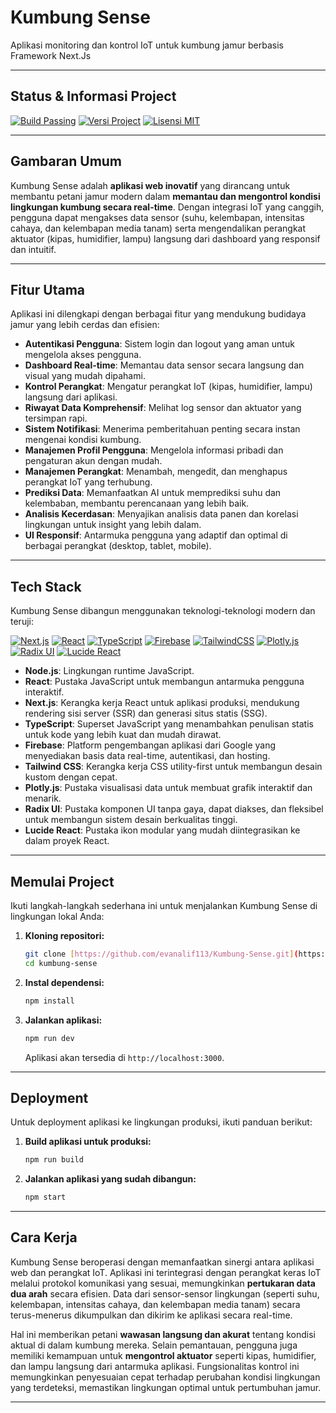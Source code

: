 # Kumbung Sense

Aplikasi monitoring dan kontrol IoT untuk kumbung jamur berbasis Framework Next.Js

---

## Status & Informasi Project

[![Build Passing](https://img.shields.io/badge/Build-Passing-brightgreen?style=flat&logo=github)](https://github.com/evanalif113/Kumbung-Sense/actions)
[![Versi Project](https://img.shields.io/badge/Version-3.1.0-blue.svg?style=flat)](https://github.com/evanalif113/Kumbung-Sense)
[![Lisensi MIT](https://img.shields.io/badge/License-MIT-blue.svg?style=flat)](https://opensource.org/licenses/MIT)

---

## Gambaran Umum

Kumbung Sense adalah **aplikasi web inovatif** yang dirancang untuk membantu petani jamur modern dalam **memantau dan mengontrol kondisi lingkungan kumbung secara real-time**. Dengan integrasi IoT yang canggih, pengguna dapat mengakses data sensor (suhu, kelembapan, intensitas cahaya, dan kelembapan media tanam) serta mengendalikan perangkat aktuator (kipas, humidifier, lampu) langsung dari dashboard yang responsif dan intuitif.

---

## Fitur Utama

Aplikasi ini dilengkapi dengan berbagai fitur yang mendukung budidaya jamur yang lebih cerdas dan efisien:

* **Autentikasi Pengguna**: Sistem login dan logout yang aman untuk mengelola akses pengguna.
* **Dashboard Real-time**: Memantau data sensor secara langsung dan visual yang mudah dipahami.
* **Kontrol Perangkat**: Mengatur perangkat IoT (kipas, humidifier, lampu) langsung dari aplikasi.
* **Riwayat Data Komprehensif**: Melihat log sensor dan aktuator yang tersimpan rapi.
* **Sistem Notifikasi**: Menerima pemberitahuan penting secara instan mengenai kondisi kumbung.
* **Manajemen Profil Pengguna**: Mengelola informasi pribadi dan pengaturan akun dengan mudah.
* **Manajemen Perangkat**: Menambah, mengedit, dan menghapus perangkat IoT yang terhubung.
* **Prediksi Data**: Memanfaatkan AI untuk memprediksi suhu dan kelembaban, membantu perencanaan yang lebih baik.
* **Analisis Kecerdasan**: Menyajikan analisis data panen dan korelasi lingkungan untuk insight yang lebih dalam.
* **UI Responsif**: Antarmuka pengguna yang adaptif dan optimal di berbagai perangkat (desktop, tablet, mobile).

---

## Tech Stack

Kumbung Sense dibangun menggunakan teknologi-teknologi modern dan teruji:

[![Next.js](https://img.shields.io/badge/Next.js-000000?style=for-the-badge&logo=next.js&logoColor=white)](https://nextjs.org/)
[![React](https://img.shields.io/badge/React-61DAFB?style=for-the-badge&logo=react&logoColor=white)](https://reactjs.org/)
[![TypeScript](https://img.shields.io/badge/TypeScript-3178C6?style=for-the-badge&logo=typescript&logoColor=white)](https://www.typescriptlang.org/)
[![Firebase](https://img.shields.io/badge/Firebase-FFCA28?style=for-the-badge&logo=Firebase&logoColor=black)](https://firebase.google.com)
[![TailwindCSS](https://img.shields.io/badge/Tailwind_CSS-06B6D4?style=for-the-badge&logo=tailwindcss&logoColor=white)](https://tailwindcss.com/)
[![Plotly.js](https://img.shields.io/badge/Plotly.js-21C18D?style=for-the-badge&logo=plotly&logoColor=white)](https://plotly.com/javascript/)
[![Radix UI](https://img.shields.io/badge/Radix_UI-161618?style=for-the-badge&logo=radix-ui&logoColor=white)](https://www.radix-ui.com/)
[![Lucide React](https://img.shields.io/badge/Lucide_React-2D3748?style=for-the-badge&logo=lucide&logoColor=white)](https://lucide.dev/guide/packages/lucide-react)

* **Node.js**: Lingkungan runtime JavaScript.
* **React**: Pustaka JavaScript untuk membangun antarmuka pengguna interaktif.
* **Next.js**: Kerangka kerja React untuk aplikasi produksi, mendukung rendering sisi server (SSR) dan generasi situs statis (SSG).
* **TypeScript**: Superset JavaScript yang menambahkan penulisan statis untuk kode yang lebih kuat dan mudah dirawat.
* **Firebase**: Platform pengembangan aplikasi dari Google yang menyediakan basis data real-time, autentikasi, dan hosting.
* **Tailwind CSS**: Kerangka kerja CSS utility-first untuk membangun desain kustom dengan cepat.
* **Plotly.js**: Pustaka visualisasi data untuk membuat grafik interaktif dan menarik.
* **Radix UI**: Pustaka komponen UI tanpa gaya, dapat diakses, dan fleksibel untuk membangun sistem desain berkualitas tinggi.
* **Lucide React**: Pustaka ikon modular yang mudah diintegrasikan ke dalam proyek React.

---

## Memulai Project

Ikuti langkah-langkah sederhana ini untuk menjalankan Kumbung Sense di lingkungan lokal Anda:

1.  **Kloning repositori:**
    ```bash
    git clone [https://github.com/evanalif113/Kumbung-Sense.git](https://github.com/evanalif113/Kumbung-Sense.git)
    cd kumbung-sense
    ```
2.  **Instal dependensi:**
    ```bash
    npm install
    ```
3.  **Jalankan aplikasi:**
    ```bash
    npm run dev
    ```
    Aplikasi akan tersedia di `http://localhost:3000`.

---

## Deployment

Untuk deployment aplikasi ke lingkungan produksi, ikuti panduan berikut:

1.  **Build aplikasi untuk produksi:**
    ```bash
    npm run build
    ```
2.  **Jalankan aplikasi yang sudah dibangun:**
    ```bash
    npm start
    ```

---

## Cara Kerja

Kumbung Sense beroperasi dengan memanfaatkan sinergi antara aplikasi web dan perangkat IoT. Aplikasi ini terintegrasi dengan perangkat keras IoT melalui protokol komunikasi yang sesuai, memungkinkan **pertukaran data dua arah** secara efisien. Data dari sensor-sensor lingkungan (seperti suhu, kelembapan, intensitas cahaya, dan kelembapan media tanam) secara terus-menerus dikumpulkan dan dikirim ke aplikasi secara real-time.

Hal ini memberikan petani **wawasan langsung dan akurat** tentang kondisi aktual di dalam kumbung mereka. Selain pemantauan, pengguna juga memiliki kemampuan untuk **mengontrol aktuator** seperti kipas, humidifier, dan lampu langsung dari antarmuka aplikasi. Fungsionalitas kontrol ini memungkinkan penyesuaian cepat terhadap perubahan kondisi lingkungan yang terdeteksi, memastikan lingkungan optimal untuk pertumbuhan jamur.

---
